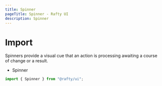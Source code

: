 ```yaml
---
title: Spinner
pageTitle: Spinner - Rafty UI
description: Spinner
---
```


# Import

Spinners provide a visual cue that an action is processing awaiting a course of change or a result.

- Spinner

```jsx
import { Spinner } from "@rafty/ui";
```
